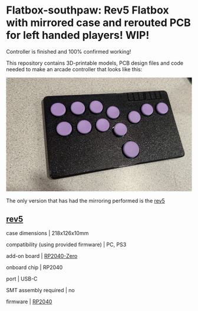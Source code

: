 # Flatbox-southpaw: Rev5 Flatbox with mirrored case and rerouted PCB for left handed players! WIP!

Controller is finished and 100% confirmed working! 

This repository contains 3D-printable models, PCB design files and code needed to make an arcade controller that looks like this:

![Assembled Flatbox](hardware-rev5/images/Flatbox-Southpaw.jpg)

The only version that has had the mirroring performed is the [rev5](hardware-rev5)

[rev5](hardware-rev5)
---------------------
case dimensions | 218x126x10mm

compatibility (using provided firmware) | PC, PS3

add-on board | [RP2040-Zero](https://www.waveshare.com/rp2040-zero.htm)

onboard chip | RP2040 

port | USB-C

SMT assembly required | no

firmware | [RP2040](firmware-rp2040)
